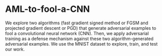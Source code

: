 # AML-to-fool-a-CNN

We explore two algorithms (fast gradient signed method or FGSM and projected gradient
descent or PGD) that generate adversarial examples to fool a convolutional neural network (CNN). Then, we apply
adversarial training as a defense mechanism against these two algorithm-generated adversarial examples. We use
the MNIST dataset to explore, train, and test our work.
